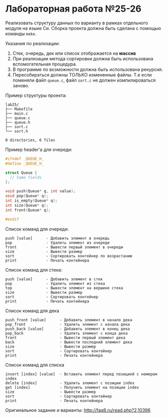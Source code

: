 # Лабораторная работа №25-26

Реализовать структуру данных по варианту в рамках отдельного модуля на языке Си.
Сборка проекта должна быть сделана с помощью команды ```make```.

Указания по реализации:
1. Стек, очередь, дек или список отображается на **массив**
2. При реализации метода сортировки должна быть использована вспомогательная процедура.
3. В программе по возможности должна быть использована рекурсия.
4. Пересобираться должны ТОЛЬКО измененные файлы. Т.е если поменяли файл ```queue.c```, файл ```sort.c``` не должен компилироваться заново.

Пример структуры проекта:
```
lab25/
├── Makefile
├── main.c
├── queue.c
├── queue.h
├── sort.c
└── sort.h

0 directories, 6 files
```

Пример header'а для очереди:

```C
#ifndef _QUEUE_H_
#define _QUEUE_H_

struct Queue {
  // Some fields
};

void push(Queue* q, int value);
void pop(Queue* q);
int is_empty(Queue* q);
int size(Queue* q);
int front(Queue* q);

#endif
```

Список команд для очереди:
```
push [value]      - Добавить элемент в очередь
pop               - Удалить элемент из очереди
front             - Вывести первый элемент в очереди
size              - Вывести размер
sort              - Сортировать контейнер по возрастанию
print             - Печать контейнера
```

Список команд для стека:
```
push [value]      - Добавить элемент в стек
pop               - Удалить элемент из стека
top               - Вывести элемент на вершине стека
size              - Вывести размер
sort              - Сортировать контейнер
print             - Печать контейнера
```

Список команд для дека
```
push_front [value]      - Добавить элемент в начало дека
pop_front               - Удалить элемент с начала дека
push_back [value]       - Добавить элемент в конец дека
pop_back                - Удалить элемент с конца дека
front                   - Вывести первый элемент дека
back                    - Вывести последний элемент дека
size                    - Вывести размер
sort                    - Сортировать контейнер
print                   - Печать контейнера
```

Список команд для списка
```
insert [index] [value]  - Вставить элемент перед позицией с номером index
delete [index]          - Удалить элемент c позиции index
get [index]             - Получить элемент на позиции index
size                    - Вывести размер
sort                    - Сортировать контейнер
print                   - Печать контейнера
```

Оригинальное задание и варианты:
http://faq8.ru/read.php?2,10396

